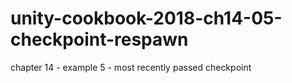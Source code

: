 # unity-cookbook-2018-ch14-05-checkpoint-respawn
chapter 14 - example 5 - most recently passed checkpoint
